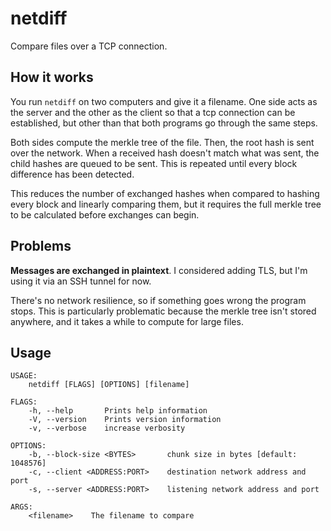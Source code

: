 # netdiff

Compare files over a TCP connection.


## How it works

You run `netdiff` on two computers and give it a filename. One side acts as the
server and the other as the client so that a tcp connection can be established,
but other than that both programs go through the same steps.

Both sides compute the merkle tree of the file. Then, the root hash is sent
over the network. When a received hash doesn't match what was sent, the child
hashes are queued to be sent. This is repeated until every block difference has
been detected.

This reduces the number of exchanged hashes when compared to hashing every
block and linearly comparing them, but it requires the full merkle tree to be
calculated before exchanges can begin.


## Problems

**Messages are exchanged in plaintext**. I considered adding TLS, but I'm using it
via an SSH tunnel for now.

There's no network resilience, so if something goes wrong the program stops.
This is particularly problematic because the merkle tree isn't stored anywhere,
and it takes a while to compute for large files.


## Usage

```
USAGE:
    netdiff [FLAGS] [OPTIONS] [filename]

FLAGS:
    -h, --help       Prints help information
    -V, --version    Prints version information
    -v, --verbose    increase verbosity

OPTIONS:
    -b, --block-size <BYTES>       chunk size in bytes [default: 1048576]
    -c, --client <ADDRESS:PORT>    destination network address and port
    -s, --server <ADDRESS:PORT>    listening network address and port

ARGS:
    <filename>    The filename to compare
```
